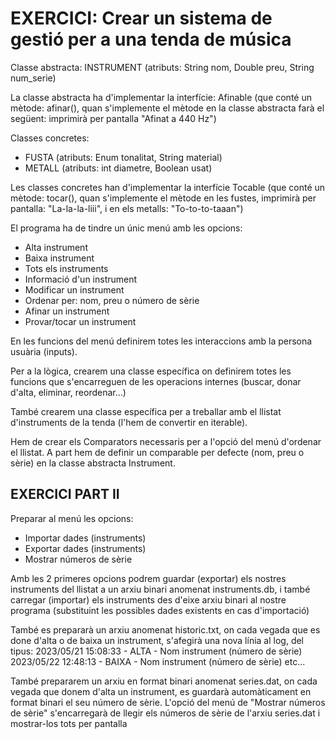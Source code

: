 
# EXERCICI: Crear un sistema de gestió per a una tenda de música

Classe abstracta: INSTRUMENT (atributs: String nom, Double preu, String num_serie)

La classe abstracta ha d'implementar la interfície: Afinable (que conté un mètode: afinar(), quan s'implemente el mètode en la classe abstracta farà el següent: imprimirà per pantalla "Afinat a 440 Hz")  

Classes concretes:
- FUSTA (atributs: Enum tonalitat, String material)
- METALL (atributs: int diametre, Boolean usat)

Les classes concretes han d'implementar la interfície Tocable (que conté un mètode: tocar(), quan s'implemente el mètode en les fustes, imprimirà per pantalla: "La-la-la-liii", i en els metalls: "To-to-to-taaan")

El programa ha de tindre un únic menú amb les opcions:
- Alta instrument
- Baixa instrument
- Tots els instruments
- Informació d'un instrument
- Modificar un instrument
- Ordenar per: nom, preu o número de sèrie
- Afinar un instrument
- Provar/tocar un instrument

En les funcions del menú definirem totes les interaccions amb la persona usuària (inputs).

Per a la lògica, crearem una classe específica on definirem totes les funcions que s'encarreguen de les operacions internes (buscar, donar d'alta, eliminar, reordenar...)

També crearem una classe específica per a treballar amb el llistat d'instruments de la tenda (l'hem de convertir en iterable).

Hem de crear els Comparators necessaris per a l'opció del menú d'ordenar el llistat. A part hem de definir un comparable per defecte (nom, preu o sèrie) en la classe abstracta Instrument.

## EXERCICI PART II

Preparar al menú les opcions:
- Importar dades (instruments)
- Exportar dades (instruments)
- Mostrar números de sèrie

Amb les 2 primeres opcions podrem guardar (exportar) els nostres instruments del llistat a un arxiu binari anomenat instruments.db, i també carregar (importar) els instruments des d'eixe arxiu binari al nostre programa (substituint les possibles dades existents en cas d'importació)

També es prepararà un arxiu anomenat historic.txt, on cada vegada que es done d'alta o de baixa un instrument, s'afegirà una nova línia al log, del tipus:
2023/05/21 15:08:33 - ALTA  - Nom instrument (número de sèrie)
2023/05/22 12:48:13 - BAIXA - Nom instrument (número de sèrie)
etc...

També prepararem un arxiu en format binari anomenat series.dat, on cada vegada que donem d'alta un instrument, es guardarà automàticament en format binari el seu número de sèrie. L'opció del menú de "Mostrar números de sèrie" s'encarregarà de llegir els números de sèrie de l'arxiu series.dat i mostrar-los tots per pantalla